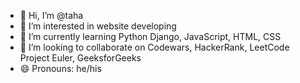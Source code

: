 - 👋 Hi, I’m @taha
- 👀 I’m interested in website developing
- 🌱 I’m currently learning Python Django, JavaScript, HTML, CSS
- 💞️ I’m looking to collaborate on Codewars, HackerRank, LeetCode Project Euler, GeeksforGeeks
- 😄 Pronouns: he/his

<!---
taha-eroglu/taha-eroglu is a ✨ special ✨ repository because its `README.md` (this file) appears on your GitHub profile.
You can click the Preview link to take a look at your changes.
--->
